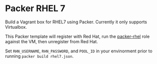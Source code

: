 # Packer RHEL 7 #

Build a Vagrant box for RHEL7 using Packer. Currently it only supports Virtualbox.

This Packer template will register with Red Hat, run the [packer-rhel](https://github.com/samdoran/ansible-role-packer-rhel) role against the VM, then unregister from Red Hat.

Set `RHN_USERNAME`, `RHN_PASSWORD`, and `POOL_ID` in your envinorment prior to running `packer build rhel7.json`.
